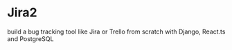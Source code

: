 # Jira2
build a bug tracking tool like Jira or Trello from scratch with Django, React.ts and PostgreSQL
